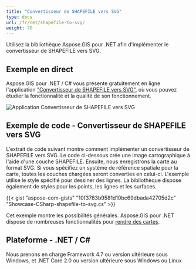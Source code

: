 ```yaml
---
title: "Convertisseur de SHAPEFILE vers SVG"
type: docs
url: /fr/net/shapefile-to-svg/
weight: 70
---
```


Utilisez la bibliothèque Aspose.GIS pour .NET afin d'implémenter le convertisseur de SHAPEFILE vers SVG.

## **Exemple en direct**

Aspose.GIS pour .NET / C# vous présente gratuitement en ligne l'application ["Convertisseur de SHAPEFILE vers SVG"](https://products.aspose.app/gis/viewer/shapefile-to-svg), où vous pouvez étudier la fonctionnalité et la qualité de son fonctionnement.

![Application Convertisseur de SHAPEFILE vers SVG](viewer.png)

## **Exemple de code - Convertisseur de SHAPEFILE vers SVG**

L'extrait de code suivant montre comment implémenter un convertisseur de SHAPEFILE vers SVG. Le code ci-dessous crée une image cartographique à l'aide d'une couche SHAPEFILE. Ensuite, nous enregistrons la carte au format SVG. Si vous spécifiez un système de référence spatiale pour la carte, toutes les couches chargées seront converties en celui-ci.
L'exemple utilise le style spécifié pour dessiner des lignes. La bibliothèque dispose également de styles pour les points, les lignes et les surfaces.

{{< gist "aspose-com-gists" "10f3783b9581d10bc69dbada42705d2c" "Showcase-CSharp-shapefile-to-svg.cs" >}}

Cet exemple montre les possibilités générales. Aspose.GIS pour .NET dispose de nombreuses fonctionnalités pour [rendre des cartes](https://docs.aspose.com/gis/net/map-rendering/).

## **Plateforme - .NET / C#**

Nous prenons en charge Framework 4.7 ou version ultérieure sous Windows, et .NET Core 2.0 ou version ultérieure sous Windows ou Linux
